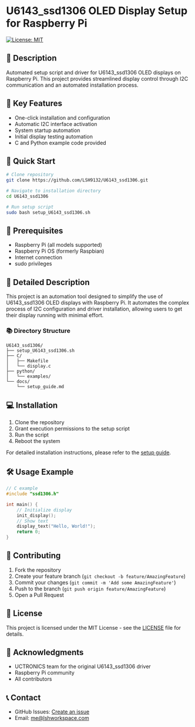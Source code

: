 # U6143_ssd1306 OLED Display Setup for Raspberry Pi
[![License: MIT](https://img.shields.io/badge/License-MIT-yellow.svg)](https://opensource.org/licenses/MIT)

## 📝 Description
Automated setup script and driver for U6143_ssd1306 OLED displays on Raspberry Pi. This project provides streamlined display control through I2C communication and an automated installation process.

## 🌟 Key Features
- One-click installation and configuration
- Automatic I2C interface activation
- System startup automation
- Initial display testing automation
- C and Python example code provided

## 🚀 Quick Start
```bash
# Clone repository
git clone https://github.com/LSH9132/U6143_ssd1306.git

# Navigate to installation directory
cd U6143_ssd1306

# Run setup script
sudo bash setup_U6143_ssd1306.sh
```

## 🔧 Prerequisites
- Raspberry Pi (all models supported)
- Raspberry Pi OS (formerly Raspbian)
- Internet connection
- sudo privileges

## 📖 Detailed Description
This project is an automation tool designed to simplify the use of U6143_ssd1306 OLED displays with Raspberry Pi. It automates the complex process of I2C configuration and driver installation, allowing users to get their display running with minimal effort.

### 📚 Directory Structure
```
U6143_ssd1306/
├── setup_U6143_ssd1306.sh
├── C/
│   ├── Makefile
│   └── display.c
├── python/
│   └── examples/
└── docs/
    └── setup_guide.md
```

## 💻 Installation
1. Clone the repository
2. Grant execution permissions to the setup script
3. Run the script
4. Reboot the system

For detailed installation instructions, please refer to the [setup guide](docs/setup_guide.md).

## 🛠️ Usage Example
```c
// C example
#include "ssd1306.h"

int main() {
    // Initialize display
    init_display();
    // Show text
    display_text("Hello, World!");
    return 0;
}
```

## 🤝 Contributing
1. Fork the repository
2. Create your feature branch (`git checkout -b feature/AmazingFeature`)
3. Commit your changes (`git commit -m 'Add some AmazingFeature'`)
4. Push to the branch (`git push origin feature/AmazingFeature`)
5. Open a Pull Request

## 📄 License
This project is licensed under the MIT License - see the [LICENSE](LICENSE) file for details.

## 🙏 Acknowledgments
- UCTRONICS team for the original U6143_ssd1306 driver
- Raspberry Pi community
- All contributors

## 📞 Contact
- GitHub Issues: [Create an issue](https://github.com/LSH9132/U6143_ssd1306/issues)
- Email: me@lshworkspace.com

